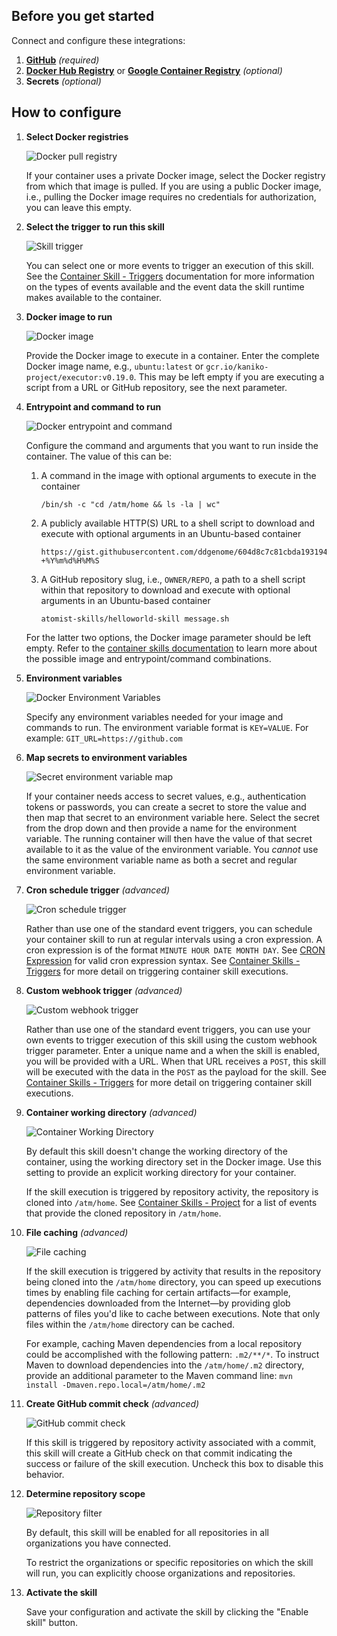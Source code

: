 ## Before you get started

Connect and configure these integrations:

1.  [**GitHub**](https://go.atomist.com/catalog/integration/github "GitHub Integration")
    _(required)_
1.  [**Docker Hub Registry**](https://go.atomist.com/catalog/integration/docker-hub "Docker Hub Registry")
    or
    [**Google Container Registry**](https://go.atomist.com/catalog/integration/google-container-registry "Google Container Registry (GCR)")
    _(optional)_
1.  **Secrets** _(optional)_

## How to configure

1.  **Select Docker registries**

    ![Docker pull registry](docs/images/docker-registries.png)

    If your container uses a private Docker image, select the Docker registry
    from which that image is pulled. If you are using a public Docker image,
    i.e., pulling the Docker image requires no credentials for authorization,
    you can leave this empty.

1.  **Select the trigger to run this skill**

    ![Skill trigger](docs/images/trigger.png)

    You can select one or more events to trigger an execution of this skill. See
    the
    [Container Skill - Triggers](https://docs.atomist.com/authoring/container-skills/#triggers)
    documentation for more information on the types of events available and the
    event data the skill runtime makes available to the container.

1.  **Docker image to run**

    ![Docker image](docs/images/docker-image.png)

    Provide the Docker image to execute in a container. Enter the complete
    Docker image name, e.g., `ubuntu:latest` or
    `gcr.io/kaniko-project/executor:v0.19.0`. This may be left empty if you are
    executing a script from a URL or GitHub repository, see the next parameter.

1.  **Entrypoint and command to run**

    ![Docker entrypoint and command](docs/images/entrypoint-command.png)

    Configure the command and arguments that you want to run inside the
    container. The value of this can be:

    1.  A command in the image with optional arguments to execute in the
        container

            /bin/sh -c "cd /atm/home && ls -la | wc"

    1.  A publicly available HTTP(S) URL to a shell script to download and
        execute with optional arguments in an Ubuntu-based container

            https://gist.githubusercontent.com/ddgenome/604d8c7c81cbda1931941560ce27ac1d/raw/6ee44891ac1616f56f94d1d0c1ab8780abf91cea/gistfile1.txt +%Y%m%d%H%M%S

    1.  A GitHub repository slug, i.e., `OWNER/REPO`, a path to a shell script
        within that repository to download and execute with optional arguments
        in an Ubuntu-based container

            atomist-skills/helloworld-skill message.sh

    For the latter two options, the Docker image parameter should be left empty.
    Refer to the
    [container skills documentation](https://docs.atomist.com/authoring/container-skills/#running-commands "Atomist Container Skills Documentation - Running Commands")
    to learn more about the possible image and entrypoint/command combinations.

1.  **Environment variables**

    ![Docker Environment Variables](docs/images/env-vars.png)

    Specify any environment variables needed for your image and commands to run.
    The environment variable format is `KEY=VALUE`. For example:
    `GIT_URL=https://github.com`

1.  **Map secrets to environment variables**

    ![Secret environment variable map](docs/images/secret-map.png)

    If your container needs access to secret values, e.g., authentication tokens
    or passwords, you can create a secret to store the value and then map that
    secret to an environment variable here. Select the secret from the drop down
    and then provide a name for the environment variable. The running container
    will then have the value of that secret available to it as the value of the
    environment variable. You _cannot_ use the same environment variable name as
    both a secret and regular environment variable.

1.  **Cron schedule trigger** _(advanced)_

    ![Cron schedule trigger](docs/images/cron-schedule.png)

    Rather than use one of the standard event triggers, you can schedule your
    container skill to run at regular intervals using a cron expression. A cron
    expression is of the format `MINUTE HOUR DATE MONTH DAY`. See
    [CRON Expression](https://en.wikipedia.org/wiki/Cron#CRON_expression) for
    valid cron expression syntax. See
    [Container Skills - Triggers](https://docs.atomist.com/authoring/container-skills/#triggers)
    for more detail on triggering container skill executions.

1.  **Custom webhook trigger** _(advanced)_

    ![Custom webhook trigger](docs/images/custom-webhook.png)

    Rather than use one of the standard event triggers, you can use your own
    events to trigger execution of this skill using the custom webhook trigger
    parameter. Enter a unique name and a when the skill is enabled, you will be
    provided with a URL. When that URL receives a `POST`, this skill will be
    executed with the data in the `POST` as the payload for the skill. See
    [Container Skills - Triggers](https://docs.atomist.com/authoring/container-skills/#triggers)
    for more detail on triggering container skill executions.

1.  **Container working directory** _(advanced)_

    ![Container Working Directory](docs/images/working-dir.png)

    By default this skill doesn't change the working directory of the container,
    using the working directory set in the Docker image. Use this setting to
    provide an explicit working directory for your container.

    If the skill execution is triggered by repository activity, the repository
    is cloned into `/atm/home`. See
    [Container Skills - Project](https://docs.atomist.com/authoring/container-skills/#project)
    for a list of events that provide the cloned repository in `/atm/home`.

1.  **File caching** _(advanced)_

    ![File caching](docs/images/file-cache.png)

    If the skill execution is triggered by activity that results in the
    repository being cloned into the `/atm/home` directory, you can speed up
    executions times by enabling file caching for certain artifacts&mdash;for
    example, dependencies downloaded from the Internet&mdash;by providing glob
    patterns of files you'd like to cache between executions. Note that only
    files within the `/atm/home` directory can be cached.

    For example, caching Maven dependencies from a local repository could be
    accomplished with the following pattern: `.m2/**/*`. To instruct Maven to
    download dependencies into the `/atm/home/.m2` directory, provide an
    additional parameter to the Maven command line:
    `mvn install -Dmaven.repo.local=/atm/home/.m2`

1.  **Create GitHub commit check** _(advanced)_

    ![GitHub commit check](docs/images/commit-check.png)

    If this skill is triggered by repository activity associated with a commit,
    this skill will create a GitHub check on that commit indicating the success
    or failure of the skill execution. Uncheck this box to disable this
    behavior.

1.  **Determine repository scope**

    ![Repository filter](docs/images/repo-filter.png)

    By default, this skill will be enabled for all repositories in all
    organizations you have connected.

    To restrict the organizations or specific repositories on which the skill
    will run, you can explicitly choose organizations and repositories.

1.  **Activate the skill**

    Save your configuration and activate the skill by clicking the "Enable
    skill" button.
